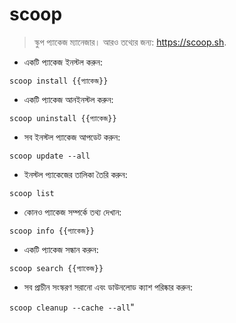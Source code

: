 # scoop

> স্কুপ প্যাকেজ ম্যানেজার।
> আরও তথ্যের জন্য: <https://scoop.sh>.

- একটি প্যাকেজ ইনস্টল করুন:

`scoop install {{প্যাকেজ}}`

- একটি প্যাকেজ আনইনস্টল করুন:

`scoop uninstall {{প্যাকেজ}}`

- সব ইনস্টল প্যাকেজ আপডেট করুন:

`scoop update --all`

- ইনস্টল প্যাকেজের তালিকা তৈরি করুন:

`scoop list`

- কোনও প্যাকেজ সম্পর্কে তথ্য দেখান:

`scoop info {{প্যাকেজ}}`

- একটি প্যাকেজ সন্ধান করুন:

`scoop search {{প্যাকেজ}}`

- সব প্রাচীন সংস্করণ সরানো এবং ডাউনলোড ক্যাশ পরিষ্কার করুন:

`scoop cleanup --cache --all`"